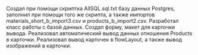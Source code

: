 Создал при помощи скриптка AllSQL.sql.txt базу данных Postgres, заполнил при помощи того же скрипта, а также импортов materials_short_b_import3.csv и products_b_import2.csv.
Разработал класс работы с базой данных.
Создал форму, макет для карточки вывода.
Реализовал автоматический вывод данных отношения Products в карточки. 
Реализовал вывод карточек в flowLayout, а также вывод изображений в карточки.

